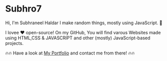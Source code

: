 # Subhro7

Hi,
I'm Subhraneel Haldar
 I make random things, mostly using JavaScript. 📌
 
 I lovee ❤️ open-source! On my GitHub, 
 You will find varous Websites made using HTML,CSS & JAVASCRIPT and other (mostly) JavaScript-based projects.
 
🔥🔥 Have a look at [My Portfolio]( https://subhraneel77.github.io/Subhro7/) and contact me from there! 🔥🔥


